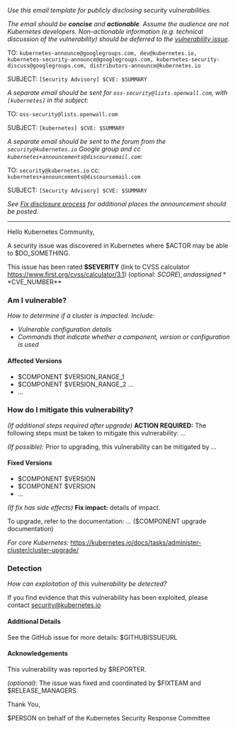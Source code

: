 _Use this email template for publicly disclosing security vulnerabilities._

_The email should be **concise** and **actionable**. Assume the audience are not
Kubernetes developers. Non-actionable information (e.g. technical discussion of
the vulnerability) should be deferred to the [vulnerability
issue](vulnerability-announcement-issue.md)._

TO: `kubernetes-announce@googlegroups.com, dev@kubernetes.io, kubernetes-security-announce@googlegroups.com, kubernetes-security-discuss@googlegroups.com, distributors-announce@kubernetes.io`

SUBJECT: `[Security Advisory] $CVE: $SUMMARY`

_A separate email should be sent for `oss-security@lists.openwall.com`, with `[kubernetes]` in the subject:_

TO: `oss-security@lists.openwall.com`

SUBJECT: `[kubernetes] $CVE: $SUMMARY`

_A separate email should be sent to the forum from the `security@kubernetes.io` Google group and cc `kubernetes+announcements@discoursemail.com`:_

TO: `security@kubernetes.io`
cc: `kubernetes+announcements@discoursemail.com`

SUBJECT: `[Security Advisory] $CVE: $SUMMARY`

_See [Fix disclosure process](security-release-process.md#fix-disclosure-process) for additional places the announcement should be posted._

---

Hello Kubernetes Community,

A security issue was discovered in Kubernetes where $ACTOR may be able to $DO_SOMETHING.

This issue has been rated **$SEVERITY** (link to CVSS calculator https://www.first.org/cvss/calculator/3.1) (optional: $SCORE), and assigned **$CVE_NUMBER**

### Am I vulnerable?

_How to determine if a cluster is impacted. Include:_
- _Vulnerable configuration details_
- _Commands that indicate whether a component, version or configuration is used_

#### Affected Versions

- $COMPONENT $VERSION_RANGE_1
- $COMPONENT $VERSION_RANGE_2 ...
- ...

### How do I mitigate this vulnerability?

_(If additional steps required after upgrade)_
**ACTION REQUIRED:** The following steps must be taken to mitigate this vulnerability: ...

_(If possible):_ Prior to upgrading, this vulnerability can be mitigated by ...

#### Fixed Versions

- $COMPONENT $VERSION
- $COMPONENT $VERSION
- ...

_(If fix has side effects)_ **Fix impact:** details of impact.

To upgrade, refer to the documentation: ... ($COMPONENT upgrade documentation)

_For core Kubernetes:_ https://kubernetes.io/docs/tasks/administer-cluster/cluster-upgrade/

### Detection

_How can exploitation of this vulnerability be detected?_

If you find evidence that this vulnerability has been exploited, please contact security@kubernetes.io

#### Additional Details

See the GitHub issue for more details: $GITHUBISSUEURL

#### Acknowledgements

This vulnerability was reported by $REPORTER.

_(optional):_ The issue was fixed and coordinated by $FIXTEAM and $RELEASE_MANAGERS.

Thank You,

$PERSON on behalf of the Kubernetes Security Response Committee
